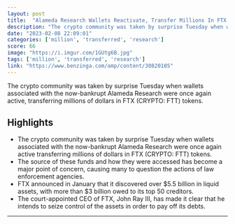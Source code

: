 ```yaml
---
layout: post
title:  "Alameda Research Wallets Reactivate, Transfer Millions In FTX Tokens, Sparking Community Concern"
description: "The crypto community was taken by surprise Tuesday when wallets associated with the now-bankrupt Alameda Research were once again active, transferring millions of dollars in FTX (CRYPTO: FTT) tokens."
date: "2023-02-08 22:09:01"
categories: ['million', 'transferred', 'research']
score: 66
image: "https://i.imgur.com/1GUtg6B.jpg"
tags: ['million', 'transferred', 'research']
link: "https://www.benzinga.com/amp/content/30820105"
---
```


The crypto community was taken by surprise Tuesday when wallets associated with the now-bankrupt Alameda Research were once again active, transferring millions of dollars in FTX (CRYPTO: FTT) tokens.

## Highlights

- The crypto community was taken by surprise Tuesday when wallets associated with the now-bankrupt Alameda Research were once again active transferring millions of dollars in FTX (CRYPTO: FTT) tokens.
- The source of these funds and how they were accessed has become a major point of concern, causing many to question the actions of law enforcement agencies.
- FTX announced in January that it discovered over $5.5 billion in liquid assets, with more than $3 billion owed to its top 50 creditors.
- The court-appointed CEO of FTX, John Ray III, has made it clear that he intends to seize control of the assets in order to pay off its debts.

---
